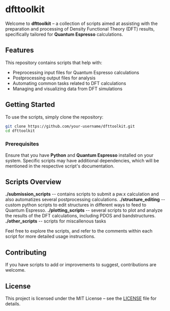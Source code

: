 # dfttoolkit

Welcome to **dfttoolkit** – a collection of scripts aimed at assisting with the preparation and processing of Density Functional Theory (DFT) results, specifically tailored for **Quantum Espresso** calculations.

## Features

This repository contains scripts that help with:

- Preprocessing input files for Quantum Espresso calculations
- Postprocessing output files for analysis
- Automating common tasks related to DFT calculations
- Managing and visualizing data from DFT simulations

## Getting Started

To use the scripts, simply clone the repository:

```bash
git clone https://github.com/your-username/dfttoolkit.git
cd dfttoolkit
```

### Prerequisites

Ensure that you have **Python** and **Quantum Espresso** installed on your system. Specific scripts may have additional dependencies, which will be mentioned in the respective script's documentation.

## Scripts Overview

**./submission_scripts**  -- contains scripts to submit a pw.x calculation and also automatizes several postprocessing calculations.
**./structure_editing** -- custom python scripts to edit structures in different ways to feed to Quantum Espresso.
**./plotting_scripts** -- several scripts to plot and analyze the results of the DFT calculations, including PDOS and bandstructures.
**./other_scripts** -- scripts for miscallenous tasks
  
Feel free to explore the scripts, and refer to the comments within each script for more detailed usage instructions.

## Contributing

If you have scripts to add or improvements to suggest, contributions are welcome. 

## License

This project is licensed under the MIT License – see the [LICENSE](LICENSE) file for details.
